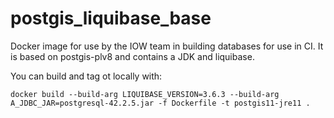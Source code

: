 # postgis_liquibase_base

Docker image for use by the IOW team in building databases for use in CI. It is based on postgis-plv8 and contains a JDK and liquibase.

You can build and tag ot locally with:
```
docker build --build-arg LIQUIBASE_VERSION=3.6.3 --build-arg A_JDBC_JAR=postgresql-42.2.5.jar -f Dockerfile -t postgis11-jre11 .
```
